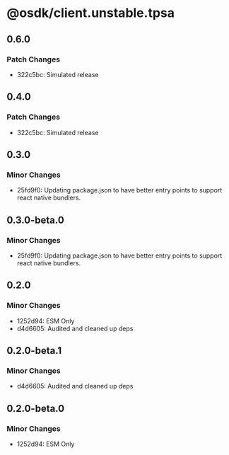 # @osdk/client.unstable.tpsa

## 0.6.0

### Patch Changes

- 322c5bc: Simulated release

## 0.4.0

### Patch Changes

- 322c5bc: Simulated release

## 0.3.0

### Minor Changes

- 25fd9f0: Updating package.json to have better entry points to support react native bundlers.

## 0.3.0-beta.0

### Minor Changes

- 25fd9f0: Updating package.json to have better entry points to support react native bundlers.

## 0.2.0

### Minor Changes

- 1252d94: ESM Only
- d4d6605: Audited and cleaned up deps

## 0.2.0-beta.1

### Minor Changes

- d4d6605: Audited and cleaned up deps

## 0.2.0-beta.0

### Minor Changes

- 1252d94: ESM Only
